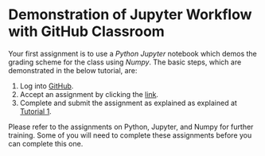 # Demonstration of Jupyter Workflow with GitHub Classroom

Your first assignment is to use a *Python* *Jupyter* notebook which demos the grading scheme for the class using *Numpy*. The basic steps, which are demonstrated in the below tutorial, are:

1. Log into [GitHub](https://github.com).
2. Accept an assignment by clicking the [link](https://classroom.github.com/a/u56HtLCY).
3. Complete and submit the assignment as explained as explained at [Tutorial 1](../ipynb/tutorial_1.ipynb).

Please refer to the assignments on Python, Jupyter, and Numpy for further training. Some of you will need to complete these assignments before you can complete this one.
